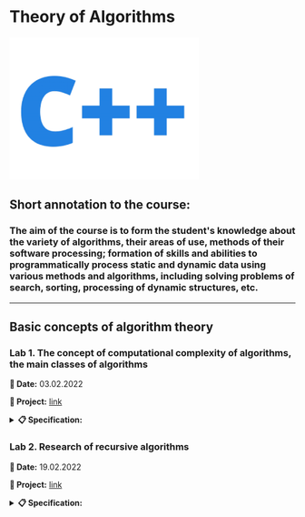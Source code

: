 # **Theory of Algorithms**

<img src="images/c_plus_plus.png" height="250" alt="C++">

## **Short annotation to the course:**
### The aim of the course is to form the student's knowledge about the variety of algorithms, their areas of use, methods of their software processing; formation of skills and abilities to programmatically process static and dynamic data using various methods and algorithms, including solving problems of search, sorting, processing of dynamic structures, etc.

---

## **Basic concepts of algorithm theory**

### **Lab 1.** The concept of computational complexity of algorithms, the main classes of algorithms

**📅 Date:** 03.02.2022

**📁 Project:** [link](lab_1/main.cpp)

<details>
<summary><b>📋 Specification:</b></summary>

The coordinates of three points of the plane are given. Check if they form a right triangle.
</details>

### **Lab 2.** Research of recursive algorithms

**📅 Date:** 19.02.2022

**📁 Project:** [link](lab_2)

<details>
<summary><b>📋 Specification:</b></summary>

Calculate the value of y by decomposing the function ƒ(x) into a Taylor series. Develop programs according to the algorithm using a recursive function and without using a recursive function.

<table border="1">
    <tr align="center">
        <td><b>y</b></td>
        <td><b>ƒ(x)</b</td>
    </tr>
    <tr align="center">
        <td>(x+3) / sin(x)</td>
        <td>sin(x)</td>
    </td>
</table>
</details>